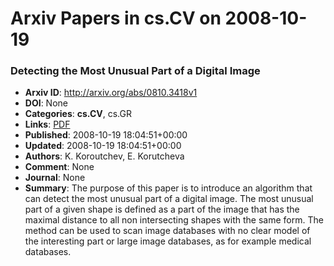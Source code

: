 # Arxiv Papers in cs.CV on 2008-10-19
### Detecting the Most Unusual Part of a Digital Image
- **Arxiv ID**: http://arxiv.org/abs/0810.3418v1
- **DOI**: None
- **Categories**: **cs.CV**, cs.GR
- **Links**: [PDF](http://arxiv.org/pdf/0810.3418v1)
- **Published**: 2008-10-19 18:04:51+00:00
- **Updated**: 2008-10-19 18:04:51+00:00
- **Authors**: K. Koroutchev, E. Korutcheva
- **Comment**: None
- **Journal**: None
- **Summary**: The purpose of this paper is to introduce an algorithm that can detect the most unusual part of a digital image. The most unusual part of a given shape is defined as a part of the image that has the maximal distance to all non intersecting shapes with the same form.   The method can be used to scan image databases with no clear model of the interesting part or large image databases, as for example medical databases.



